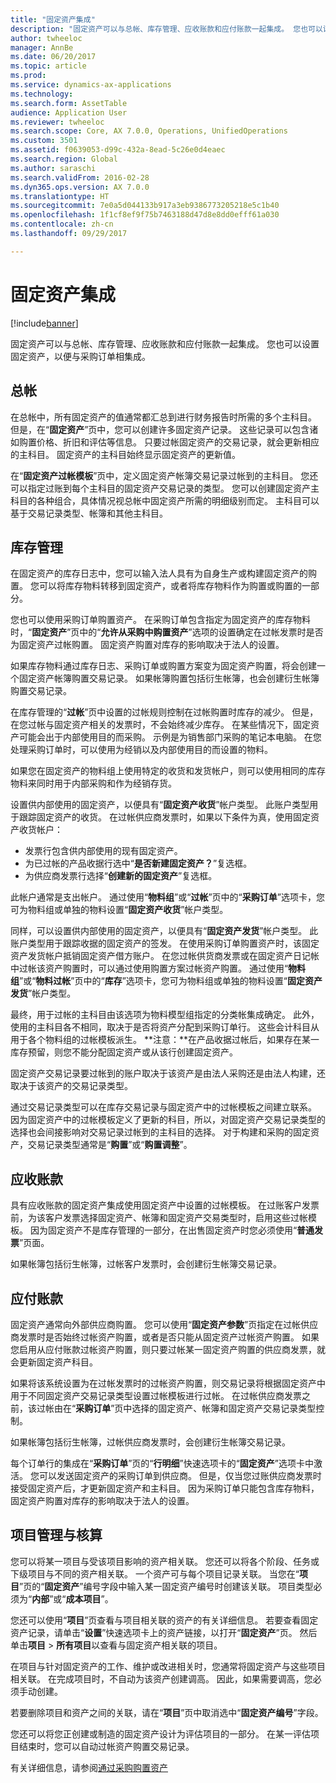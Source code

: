 ```yaml
---
title: "固定资产集成"
description: "固定资产可以与总帐、库存管理、应收账款和应付账款一起集成。 您也可以设置固定资产，以便与采购订单相集成。"
author: twheeloc
manager: AnnBe
ms.date: 06/20/2017
ms.topic: article
ms.prod: 
ms.service: dynamics-ax-applications
ms.technology: 
ms.search.form: AssetTable
audience: Application User
ms.reviewer: twheeloc
ms.search.scope: Core, AX 7.0.0, Operations, UnifiedOperations
ms.custom: 3501
ms.assetid: f0639053-d99c-432a-8ead-5c26e0d4eaec
ms.search.region: Global
ms.author: saraschi
ms.search.validFrom: 2016-02-28
ms.dyn365.ops.version: AX 7.0.0
ms.translationtype: HT
ms.sourcegitcommit: 7e0a5d044133b917a3eb9386773205218e5c1b40
ms.openlocfilehash: 1f1cf8ef9f75b7463188d47d8e8dd0efff61a030
ms.contentlocale: zh-cn
ms.lasthandoff: 09/29/2017

---
```


# <a name="fixed-assets-integration"></a>固定资产集成

[!include[banner](../includes/banner.md)]


固定资产可以与总帐、库存管理、应收账款和应付账款一起集成。 您也可以设置固定资产，以便与采购订单相集成。

<a name="general-ledger"></a>总帐
--------------

在总帐中，所有固定资产的值通常都汇总到进行财务报告时所需的多个主科目。 但是，在“**固定资产**”页中，您可以创建许多固定资产记录。 这些记录可以包含诸如购置价格、折旧和评估等信息。 只要过帐固定资产的交易记录，就会更新相应的主科目。 固定资产的主科目始终显示固定资产的更新值。

在“**固定资产过帐模板**”页中，定义固定资产帐簿交易记录过帐到的主科目。 您还可以指定过账到每个主科目的固定资产交易记录的类型。 您可以创建固定资产主科目的各种组合，具体情况视总帐中固定资产所需的明细级别而定。 主科目可以基于交易记录类型、帐簿和其他主科目。

## <a name="inventory-management"></a>库存管理
在固定资产的库存日志中，您可以输入法人具有为自身生产或构建固定资产的购置。 您可以将库存物料转移到固定资产，或者将库存物料作为购置或购置的一部分。 

您也可以使用采购订单购置资产。 在采购订单包含指定为固定资产的库存物料时，“**固定资产**”页中的“**允许从采购中购置资产**”选项的设置确定在过帐发票时是否为固定资产过帐购置。 固定资产购置对库存的影响取决于法人的设置。 

如果库存物料通过库存日志、采购订单或购置方案变为固定资产购置，将会创建一个固定资产帐簿购置交易记录。 如果帐簿购置包括衍生帐簿，也会创建衍生帐簿购置交易记录。 

在库存管理的“**过帐**”页中设置的过帐规则控制在过帐购置时库存的减少。 但是，在您过帐与固定资产相关的发票时，不会始终减少库存。 在某些情况下，固定资产可能会出于内部使用目的而采购。 示例是为销售部门采购的笔记本电脑。 在您处理采购订单时，可以使用为经销以及内部使用目的而设置的物料。 

如果您在固定资产的物料组上使用特定的收货和发货帐户，则可以使用相同的库存物料来同时用于内部采购和作为经销存货。 

设置供内部使用的固定资产，以便具有“**固定资产收货**”帐户类型。 此账户类型用于跟踪固定资产的收货。 在过帐供应商发票时，如果以下条件为真，使用固定资产收货帐户：

-   发票行包含供内部使用的现有固定资产。
-   为已过帐的产品收据行选中“**是否新建固定资产？**”复选框。
-   为供应商发票行选择“**创建新的固定资产**”复选框。

此帐户通常是支出帐户。 通过使用“**物料组**”或“**过帐**”页中的“**采购订单**”选项卡，您可为物料组或单独的物料设置“**固定资产收货**”帐户类型。

同样，可以设置供内部使用的固定资产，以便具有“**固定资产发货**”帐户类型。 此账户类型用于跟踪收据的固定资产的签发。 在使用采购订单购置资产时，该固定资产发货帐户抵销固定资产借方账户。 在您过帐供货商发票或在固定资产日记帐中过帐该资产购置时，可以通过使用购置方案过帐资产购置。 通过使用“**物料组**”或“**物料过帐**”页中的“**库存**”选项卡，您可为物料组或单独的物料设置“**固定资产发货**”帐户类型。 

最终，用于过帐的主科目由该选项为物料模型组指定的分类帐集成确定。 此外，使用的主科目各不相同，取决于是否将资产分配到采购订单行。 这些会计科目从用于各个物料组的过帐模板派生。 
**注意：**在产品收据过帐后，如果存在某一库存预留，则您不能分配固定资产或从该行创建固定资产。 

固定资产交易记录要过帐到的账户取决于该资产是由法人采购还是由法人构建，还取决于该资产的交易记录类型。 

通过交易记录类型可以在库存交易记录与固定资产中的过帐模板之间建立联系。 因为固定资产中的过帐模板定义了更新的科目，所以，对固定资产交易记录类型的选择也会间接影响对交易记录过帐到的主科目的选择。 对于构建和采购的固定资产，交易记录类型通常是“**购置**”或“**购置调整**”。

## <a name="accounts-receivable"></a>应收账款
具有应收账款的固定资产集成使用固定资产中设置的过帐模板。 在过账客户发票前，为该客户发票选择固定资产、帐簿和固定资产交易类型时，启用这些过帐模板。 因为固定资产不是库存管理的一部分，在出售固定资产时您必须使用“**普通发票**”页面。 

如果帐簿包括衍生帐簿，过帐客户发票时，会创建衍生帐簿交易记录。

## <a name="accounts-payable"></a>应付账款
固定资产通常向外部供应商购置。 您可以使用“**固定资产参数**”页指定在过帐供应商发票时是否始终过帐资产购置，或者是否只能从固定资产过帐资产购置。 如果您启用从应付账款过帐资产购置，则只要过帐某一固定资产购置的供应商发票，就会更新固定资产科目。 

如果将该系统设置为在过帐发票时的过帐资产购置，则交易记录将根据固定资产中用于不同固定资产交易记录类型设置过帐模板进行过帐。 在过帐供应商发票之前，该过帐由在“**采购订单**”页中选择的固定资产、帐簿和固定资产交易记录类型控制。 

如果帐簿包括衍生帐簿，过帐供应商发票时，会创建衍生帐簿交易记录。

每个订单行的集成在“**采购订单**”页的“**行明细**”快速选项卡的“**固定资产**”选项卡中激活。 您可以发送固定资产的采购订单到供应商。 但是，仅当您过账供应商发票时接受固定资产后，才更新固定资产和主科目。 因为采购订单只能包含库存物料，固定资产购置对库存的影响取决于法人的设置。

## <a name="project-management-and-accounting"></a>项目管理与核算
您可以将某一项目与受该项目影响的资产相关联。 您还可以将各个阶段、任务或下级项目与不同的资产相关联。 一个资产可与每个项目记录关联。 当您在“**项目**”页的“**固定资产**”编号字段中输入某一固定资产编号时创建该关联。 项目类型必须为“**内部**”或“**成本项目**”。 

您还可以使用“**项目**”页查看与项目相关联的资产的有关详细信息。 若要查看固定资产记录，请单击“**设置**”快速选项卡上的资产链接，以打开“**固定资产**”页。 然后单击**项目** &gt; **所有项目**以查看与固定资产相关联的项目。 

在项目与针对固定资产的工作、维护或改进相关时，您通常将固定资产与这些项目相关联。 在完成项目时，不自动为该资产创建调高。 因此，如果需要调高，您必须手动创建。 

若要删除项目和资产之间的关联，请在“**项目**”页中取消选中“**固定资产编号**”字段。 

您还可以将您正创建或制造的固定资产设计为评估项目的一部分。 在某一评估项目结束时，您可以自动过帐资产购置交易记录。

有关详细信息，请参阅[通过采购购置资产](acquire-assets-procurement.md)




